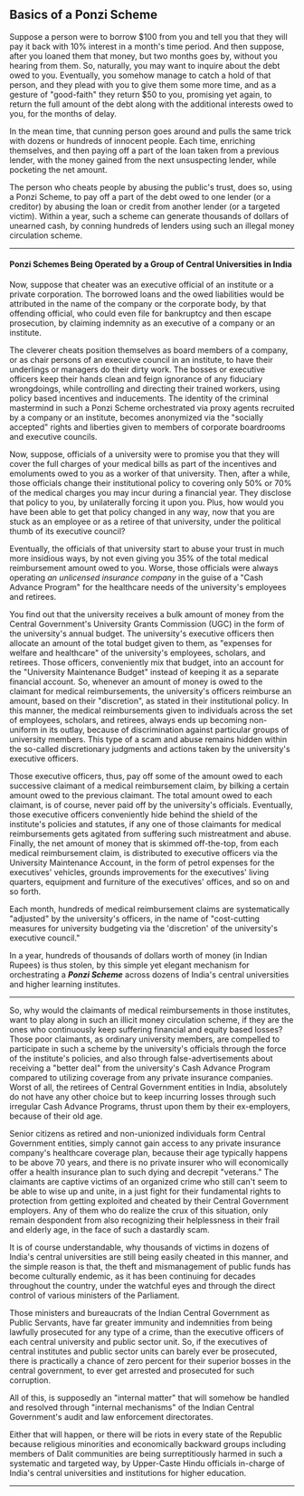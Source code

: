 ## Basics of a Ponzi Scheme

Suppose a person were to borrow $100 from you and tell you that they will pay it back with 10% interest in a month's time period. And then suppose, after you loaned them that money, but two months goes by, without you hearing from them. So, naturally, you may want to inquire about the debt owed to you. Eventually, you somehow manage to catch a hold of that person, and they plead with you to give them some more time, and as a gesture of "good-faith" they return $50 to you, promising yet again, to return the full amount of the debt along with the additional interests owed to you, for the months of delay. 

In the mean time, that cunning person goes around and pulls the same trick with dozens or hundreds of innocent people. Each time, enriching themselves, and then paying off a part of the loan taken from a previous lender, with the money gained from the next unsuspecting lender, while pocketing the net amount. 

The person who cheats people by abusing the public's trust, does so, using a Ponzi Scheme, to pay off a part of the debt owed to one lender (or a creditor) by abusing the loan or credit from another lender (or a targeted victim). Within a year, such a scheme can generate thousands of dollars of unearned cash, by conning hundreds of lenders using such an illegal money circulation scheme.

---

#### Ponzi Schemes Being Operated by a Group of Central Universities in India

Now, suppose that cheater was an executive official of an institute or a private corporation. The borrowed loans and the owed liabilities would be attributed in the name of the company or the corporate body, by that offending official, who could even file for bankruptcy and then escape prosecution, by claiming indemnity as an executive of a company or an institute. 

The cleverer cheats position themselves as board members of a company, or as chair persons of an executive council in an institute, to have their underlings or managers do their dirty work. The bosses or executive officers keep their hands clean and feign ignorance of any fiduciary wrongdoings, while controlling and directing their trained workers, using policy based incentives and inducements. The identity of the criminal mastermind in such a Ponzi Scheme orchestrated via proxy agents recruited by a company or an institute, becomes anonymized via the "socially accepted" rights and liberties given to members of corporate boardrooms and executive councils. 

Now, suppose, officials of a university were to promise you that they will cover the full charges of your medical bills as part of the incentives and emoluments owed to you as a worker of that university. Then, after a while, those officials change their institutional policy to covering only 50% or 70% of the medical charges you may incur during a financial year. They disclose that policy to you, by unilaterally forcing it upon you. Plus, how would you have been able to get that policy changed in any way, now that you are stuck as an employee or as a retiree of that university, under the political thumb of its executive council? 

Eventually, the officials of that university start to abuse your trust in much more insidious ways, by not even giving you 35% of the total medical reimbursement amount owed to you. Worse, those officials were always operating *an unlicensed insurance company* in the guise of a "Cash Advance Program" for the healthcare needs of the university's employees and retirees. 

You find out that the university receives a bulk amount of money from the Central Government's University Grants Commission (UGC) in the form of the university's annual budget. The university's executive officers then allocate an amount of the total budget given to them, as "expenses for welfare and healthcare" of the university's employees, scholars, and retirees. Those officers, conveniently mix that budget, into an account for the "University Maintenance Budget" instead of keeping it as a separate financial account. So, whenever an amount of money is owed to the claimant for medical reimbursements, the university's officers reimburse an amount, based on their "discretion", as stated in their institutional policy. In this manner, the medical reimbursements given to individuals across the set of employees, scholars, and retirees, always ends up becoming non-uniform in its outlay, because of discrimination against particular groups of university members. This type of a scam and abuse remains hidden within the so-called discretionary judgments and actions taken by the university's executive officers.  

Those executive officers, thus, pay off some of the amount owed to each successive claimant of a medical reimbursement claim, by bilking a certain amount owed to the previous claimant. The total amount owed to each claimant, is of course, never paid off by the university's officials. Eventually, those executive officers conveniently hide behind the shield of the institute's policies and statutes, if any one of those claimants for medical reimbursements gets agitated from suffering such mistreatment and abuse. Finally, the net amount of money that is skimmed off-the-top, from each medical reimbursement claim, is distributed to executive officers via the University Maintenance Account, in the form of petrol expenses for the executives' vehicles, grounds improvements for the executives' living quarters, equipment and furniture of the executives' offices, and so on and so forth.  

Each month, hundreds of medical reimbursement claims are systematically "adjusted" by the university's officers, in the name of "cost-cutting measures for university budgeting via the 'discretion' of the university's executive council." 

In a year, hundreds of thousands of dollars worth of money (in Indian Rupees) is thus stolen, by this simple yet elegant mechanism for orchestrating a ***Ponzi Scheme*** across dozens of India's central universities and higher learning institutes. 

---

So, why would the claimants of medical reimbursements in those institutes, want to play along in such an illicit money circulation scheme, if they are the ones who continuously keep suffering financial and equity based losses? Those poor claimants, as ordinary university members, are compelled to participate in such a scheme by the university's officials through the force of the institute's policies, and also through false-advertisements about receiving a "better deal" from the university's Cash Advance Program compared to utilizing coverage from any private insurance companies. Worst of all, the retirees of Central Government entities in India, absolutely do not have any other choice but to keep incurring losses through such irregular Cash Advance Programs, thrust upon them by their ex-employers, because of their old age. 

Senior citizens as retired and non-unionized individuals form Central Government entities, simply cannot gain access to any private insurance company's healthcare coverage plan, because their age typically happens to be above 70 years, and there is no private insurer who will economically offer a health insurance plan to such dying and decrepit "veterans." The claimants are captive victims of an organized crime who still can't seem to be able to wise up and unite, in a just fight for their fundamental rights to protection from getting exploited and cheated by their Central Government employers. Any of them who do realize the crux of this situation, only remain despondent from also recognizing their helplessness in their frail and elderly age, in the face of such a dastardly scam. 

It is of course understandable, why thousands of victims in dozens of India's central universities are still being easily cheated in this manner, and the simple reason is that, the theft and mismanagement of public funds has become culturally endemic, as it has been continuing for decades throughout the country, under the watchful eyes and through the direct control of various ministers of the Parliament.  

Those ministers and bureaucrats of the Indian Central Government as Public Servants, have far greater immunity and indemnities from being lawfully prosecuted for any type of a crime, than the executive officers of each central university and public sector unit. So, if the executives of central institutes and public sector units can barely ever be prosecuted, there is practically a chance of zero percent for their superior bosses in the central government, to ever get arrested and prosecuted for such corruption.  

All of this, is supposedly an "internal matter" that will somehow be handled and resolved through "internal mechanisms" of the Indian Central Government's audit and law enforcement directorates. 

Either that will happen, or there will be riots in every state of the Republic because religious minorities and economically backward groups including members of Dalit communities are being surreptitiously harmed in such a systematic and targeted way, by Upper-Caste Hindu officials in-charge of India's central universities and institutions for higher education.  

---